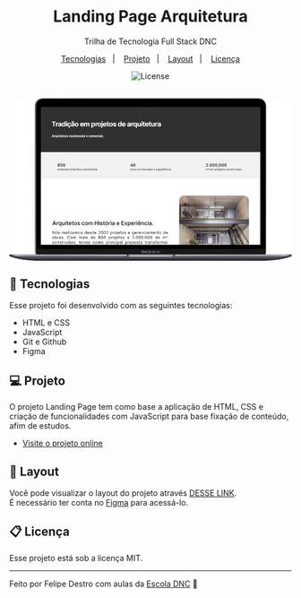 <h1 align="center"> Landing Page Arquitetura </h1>

<p align="center">
Trilha de Tecnologia Full Stack DNC <br/>
</p>

<p align="center">
  <a href="#-tecnologias">Tecnologias</a>&nbsp;&nbsp;&nbsp;|&nbsp;&nbsp;&nbsp;
  <a href="#-projeto">Projeto</a>&nbsp;&nbsp;&nbsp;|&nbsp;&nbsp;&nbsp;
  <a href="#-layout">Layout</a>&nbsp;&nbsp;&nbsp;|&nbsp;&nbsp;&nbsp;
  <a href="#memo-licença">Licença</a>
</p>

<p align="center">
  <img alt="License" src="https://img.shields.io/static/v1?label=license&message=MIT&color=49AA26&labelColor=000000">
</p>

<br>

<div align="center" style="display:flex;">
  <img alt="Projeto Landing Page" src="./assets/img/readme-desktop.png" width="100%">
</div>

## 🚀 Tecnologias

Esse projeto foi desenvolvido com as seguintes tecnologias:

- HTML e CSS
- JavaScript
- Git e Github
- Figma

## 💻 Projeto

O projeto Landing Page tem como base a aplicação de HTML, CSS e criação de funcionalidades com JavaScript para base fixação de conteúdo, afim de estudos.

- [Visite o projeto online](https://landingpag-arq.netlify.app/)

## 🔖 Layout

Você pode visualizar o layout do projeto através [DESSE LINK](https://www.figma.com/file/0FRiZbs30dfSniazKiM1rM). <br />
É necessário ter conta no [Figma](https://figma.com) para acessá-lo.

## 📋 Licença

Esse projeto está sob a licença MIT.

---

Feito por Felipe Destro com aulas da [Escola DNC](https://www.escoladnc.com.br/) 👋
